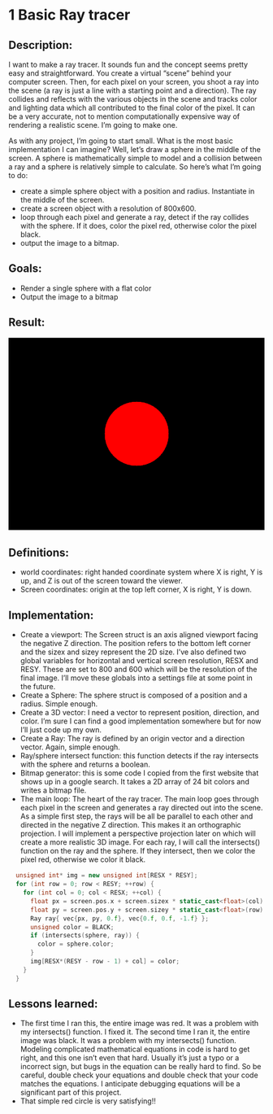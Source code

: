 # 1 Basic Ray tracer

## Description:
I want to make a ray tracer. It sounds fun and the concept seems pretty easy and straightforward. You create a virtual “scene” behind your computer screen. Then, for each pixel on your screen, you shoot a ray into the scene (a ray is just a line with a starting point and a direction).  The ray collides and reflects with the various objects in the scene and tracks color and lighting data which all contributed to the final color of the pixel. It can be a very accurate, not to mention computationally expensive way of rendering a realistic scene.  I’m going to make one.

As with any project, I’m going to start small. What is the most basic implementation I can imagine?  Well, let’s draw a sphere in the middle of the screen. A sphere is mathematically simple to model and a collision between a ray and a sphere is relatively simple to calculate. So here’s what I’m going to do:
* create a simple sphere object with a position and radius.  Instantiate in the middle of the screen. 
* create a screen object with a resolution of 800x600.
* loop through each pixel and generate a ray, detect if the ray collides with the sphere. If it does, color the pixel red, otherwise color the pixel black. 
* output the image to a bitmap. 

## Goals:
* Render a single sphere with a flat color
* Output the image to a bitmap

## Result:
![](/1-Basic_Ray_Tracer/tracer/image.bmp)

## Definitions:
* world coordinates:  right handed coordinate system where X is right, Y is up, and Z is out of the screen toward the viewer. 
* Screen coordinates: origin at the top left corner, X is right, Y is down. 


## Implementation:
* Create a viewport:  The Screen struct is an axis aligned viewport facing the negative Z direction. The position refers to the bottom left corner and the sizex and sizey represent the 2D size. I’ve also defined two global variables for horizontal and vertical screen resolution, RESX and RESY. These are set to 800 and 600 which will be the resolution of the final image. I’ll move these globals into a settings file at some point in the future. 
* Create a Sphere:  The sphere struct is composed of a position and a radius. Simple enough. 
* Create a 3D vector:  I need a vector to represent position, direction, and color. I’m sure I can find a good implementation somewhere but for now I’ll just code up my own. 
* Create a Ray: The ray is defined by an origin vector and a direction vector. Again, simple enough. 
* Ray/sphere intersect function:  this function detects if the ray intersects with the sphere and returns a boolean. 
* Bitmap generator:  this is some code I copied from the first website that shows up in a google search. It takes a 2D array of 24 bit colors and writes a bitmap file. 
* The main loop:  The heart of the ray tracer. The main loop goes through each pixel in the screen and generates a ray directed out into the scene. As a simple first step, the rays will be all be parallel to each other and directed in the negative Z direction. This makes it an orthographic projection. I will implement a perspective projection later on which will create a more realistic 3D image.  For each ray, I will call the intersects() function on the ray and the sphere. If they intersect, then we color the pixel red, otherwise we color it black. 
```cpp
  unsigned int* img = new unsigned int[RESX * RESY];
  for (int row = 0; row < RESY; ++row) {
    for (int col = 0; col < RESX; ++col) {
      float px = screen.pos.x + screen.sizex * static_cast<float>(col) / RESX;
      float py = screen.pos.y + screen.sizey * static_cast<float>(row) / RESY;
      Ray ray{ vec{px, py, 0.f}, vec{0.f, 0.f, -1.f} };
      unsigned color = BLACK;
      if (intersects(sphere, ray)) {
        color = sphere.color;
      }
      img[RESX*(RESY - row - 1) + col] = color;
    }
  }
```

## Lessons learned:
* The first time I ran this, the entire image was red. It was a problem with my intersects() function. I fixed it. The second time I ran it, the entire image was black. It was a problem with my intersects() function. Modeling complicated mathematical equations in code is hard to get right, and this one isn’t even that hard. Usually it’s just a typo or a incorrect sign, but bugs in the equation can be really hard to find. So be careful, double check your equations and double check that your code matches the equations. I anticipate debugging equations will be a significant part of this project. 
* That simple red circle is very satisfying!!

